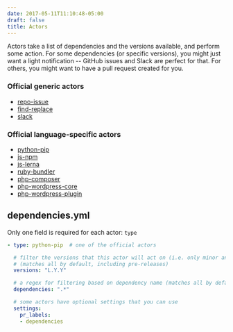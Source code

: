 ```yaml
---
date: 2017-05-11T11:10:48-05:00
draft: false
title: Actors
---
```


Actors take a list of dependencies and the versions available, and perform some
action. For some dependencies (or specific versions), you might just want a
light notification -- GitHub issues and Slack are perfect for that. For others,
you might want to have a pull request created for you.

### Official generic actors

- [repo-issue](repo-issue)
- [find-replace](find-replace)
- [slack](slack)

### Official language-specific actors

- [python-pip](python-pip)
- [js-npm](js-npm)
- [js-lerna](js-lerna)
- [ruby-bundler](ruby-bundler)
- [php-composer](php-composer)
- [php-wordpress-core](php-wordpress-core)
- [php-wordpress-plugin](php-wordpress-plugin)

## dependencies.yml

Only one field is required for each actor: `type`

```yaml
- type: python-pip  # one of the official actors

  # filter the versions that this actor will act on (i.e. only minor and patches, etc.)
  # (matches all by default, including pre-releases)
  versions: "L.Y.Y"

  # a regex for filtering based on dependency name (matches all by default)
  dependencies: ".*"

  # some actors have optional settings that you can use
  settings:
    pr_labels:
    - dependencies
```
